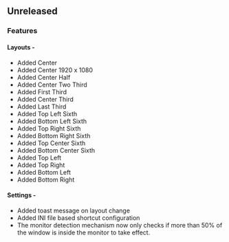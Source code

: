 ## Unreleased

### Features

#### Layouts -

- Added Center
- Added Center 1920 x 1080
- Added Center Half
- Added Center Two Third
- Added First Third
- Added Center Third
- Added Last Third
- Added Top Left Sixth
- Added Bottom Left Sixth
- Added Top Right Sixth
- Added Bottom Right Sixth
- Added Top Center Sixth
- Added Bottom Center Sixth
- Added Top Left
- Added Top Right
- Added Bottom Left
- Added Bottom Right

#### Settings -

- Added toast message on layout change
- Added INI file based shortcut configuration
- The monitor detection mechanism now only checks if more than 50% of the window is inside the monitor to take effect.
